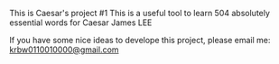 This is Caesar's project #1
This is a useful tool to learn 504 absolutely essential words for Caesar James LEE

If you have some nice ideas to develope this project, please email me:    krbw0110010000@gmail.com